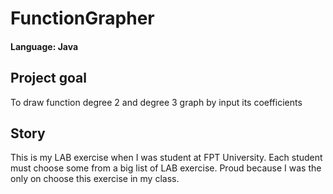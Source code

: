 # FunctionGrapher
#### Language: Java

## Project goal
To draw function degree 2 and degree 3 graph by input its coefficients

## Story
This is my LAB exercise when I was student at FPT University. Each student must choose some from a big list of LAB exercise. Proud because I was the only on choose this exercise in my class.

